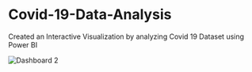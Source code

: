 # Covid-19-Data-Analysis
Created an Interactive Visualization by analyzing Covid 19 Dataset using Power BI


![Dashboard 2](https://github.com/user-attachments/assets/3f9eef67-344d-4ecd-9f31-110cd003de30)
